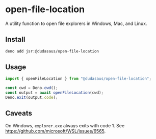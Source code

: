 # open-file-location

A utility function to open file explorers in Windows, Mac, and Linux.

## Install

```bash
deno add jsr:@dudasaus/open-file-location
```

## Usage

```ts
import { openFileLocation } from "@dudasaus/open-file-location";

const cwd = Deno.cwd();
const output = await openFileLocation(cwd);
Deno.exit(output.code);
```

## Caveats

On Windows, `explorer.exe` always exits with code 1. See
https://github.com/microsoft/WSL/issues/6565.
